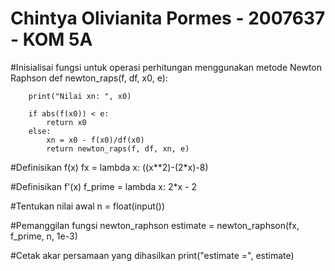 # Chintya Olivianita Pormes - 2007637 - KOM 5A

#Inisialisai fungsi untuk operasi perhitungan menggunakan metode Newton Raphson
    def newton_raps(f, df, x0, e):

        print("Nilai xn: ", x0)

        if abs(f(x0)) < e:  
            return x0
        else:
            xn = x0 - f(x0)/df(x0)
            return newton_raps(f, df, xn, e)
#Definisikan f(x)
    fx = lambda x: ((x**2)-(2*x)-8)

#Definisikan f'(x)
    f_prime = lambda x: 2*x - 2

#Tentukan nilai awal
    n = float(input())

#Pemanggilan fungsi newton_raphson
    estimate = newton_raphson(fx, f_prime, n, 1e-3)
    
#Cetak akar persamaan yang dihasilkan
    print("estimate =", estimate)
